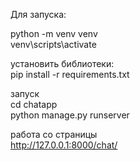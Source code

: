 Для запуска:

python -m venv venv<br>
venv\scripts\activate<br>

установить библиотеки:<br>
pip install -r requirements.txt<br>


запуск<br>
cd chatapp<br>
python manage.py runserver<br>

работа со страницы<br>
http://127.0.0.1:8000/chat/<br>
